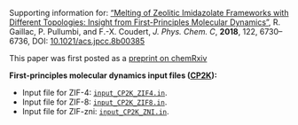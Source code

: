 Supporting information for: [“Melting of Zeolitic Imidazolate Frameworks with Different Topologies: Insight from First-Principles Molecular Dynamics”](https://doi.org/10.1021/acs.jpcc.8b00385), R. Gaillac, P. Pullumbi, and F.-X. Coudert, _J. Phys. Chem. C_, **2018**, 122, 6730–6736, DOI: [10.1021/acs.jpcc.8b00385](https://doi.org/10.1021/acs.jpcc.8b00385)


This paper was first posted as a [preprint on chemRxiv](https://doi.org/10.26434/chemrxiv.5772954.v1)

**First-principles molecular dynamics input files ([CP2K](https://www.cp2k.org/)):**

- Input file for ZIF-4: [`input_CP2K_ZIF4.in`](input_CP2K_ZIF4.in).
- Input file for ZIF-8: [`input_CP2K_ZIF8.in`](input_CP2K_ZIF8.in).
- Input file for ZIF-zni: [`input_CP2K_ZNI.in`](input_CP2K_ZNI.in).
